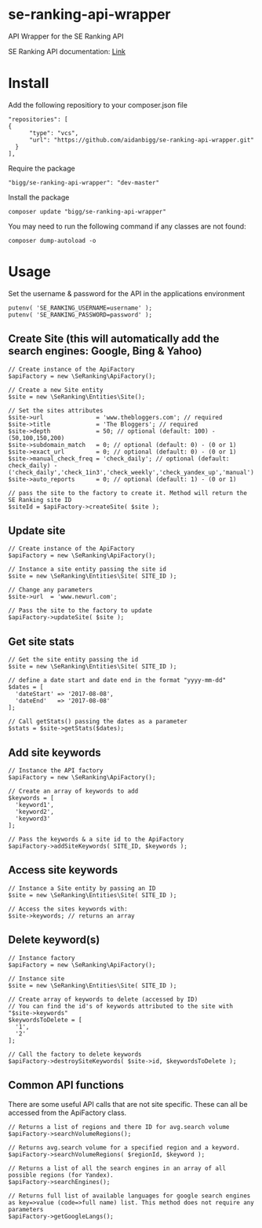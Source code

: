 # se-ranking-api-wrapper

API Wrapper for the SE Ranking API

SE Ranking API documentation: [Link](https://seranking.com/api.html "Link")

# Install

Add the following repositiory to your composer.json file

```
"repositories": [
{
      "type": "vcs",
      "url": "https://github.com/aidanbigg/se-ranking-api-wrapper.git"
  }
],
```

Require the package

```
"bigg/se-ranking-api-wrapper": "dev-master"
```

Install the package

```
composer update "bigg/se-ranking-api-wrapper"
```

You may need to run the following command if any classes are not found:

```
composer dump-autoload -o
```

# Usage

Set the username & password for the API in the applications environment

```
putenv( 'SE_RANKING_USERNAME=username' );
putenv( 'SE_RANKING_PASSWORD=password' );
```

## Create Site (this will automatically add the search engines: Google, Bing & Yahoo)
```
// Create instance of the ApiFactory
$apiFactory = new \SeRanking\ApiFactory();

// Create a new Site entity
$site = new \SeRanking\Entities\Site();

// Set the sites attributes
$site->url               = 'www.thebloggers.com'; // required
$site->title             = 'The Bloggers'; // required
$site->depth             = 50; // optional (default: 100) - (50,100,150,200)
$site->subdomain_match   = 0; // optional (default: 0) - (0 or 1)
$site->exact_url         = 0; // optional (default: 0) - (0 or 1)
$site->manual_check_freq = 'check_daily'; // optional (default: check_daily) - ('check_daily','check_1in3','check_weekly','check_yandex_up','manual')
$site->auto_reports      = 0; // optional (default: 1) - (0 or 1)

// pass the site to the factory to create it. Method will return the SE Ranking site ID
$siteId = $apiFactory->createSite( $site );
```

## Update site
```
// Create instance of the ApiFactory
$apiFactory = new \SeRanking\ApiFactory();

// Instance a site entity passing the site id
$site = new \SeRanking\Entities\Site( SITE_ID );

// Change any parameters
$site->url  = 'www.newurl.com';

// Pass the site to the factory to update
$apiFactory->updateSite( $site );
```

## Get site stats
```
// Get the site entity passing the id
$site = new \SeRanking\Entities\Site( SITE_ID );

// define a date start and date end in the format "yyyy-mm-dd"
$dates = [
  'dateStart' => '2017-08-08',
  'dateEnd'   => '2017-08-08'
];

// Call getStats() passing the dates as a parameter
$stats = $site->getStats($dates);
```

## Add site keywords
```
// Instance the API factory
$apiFactory = new \SeRanking\ApiFactory();

// Create an array of keywords to add
$keywords = [
  'keyword1',
  'keyword2',
  'keyword3'
];

// Pass the keywords & a site id to the ApiFactory
$apiFactory->addSiteKeywords( SITE_ID, $keywords );
```

## Access site keywords
```
// Instance a Site entity by passing an ID
$site = new \SeRanking\Entities\Site( SITE_ID );

// Access the sites keywords with:
$site->keywords; // returns an array
```

## Delete keyword(s)
```
// Instance factory
$apiFactory = new \SeRanking\ApiFactory();

// Instance site
$site = new \SeRanking\Entities\Site( SITE_ID );

// Create array of keywords to delete (accessed by ID)
// You can find the id's of keywords attributed to the site with "$site->keywords"
$keywordsToDelete = [
  '1',
  '2'
];

// Call the factory to delete keywords
$apiFactory->destroySiteKeywords( $site->id, $keywordsToDelete );
``` 

## Common API functions
There are some useful API calls that are not site specific. These can all be accessed from the ApiFactory class.
```
// Returns a list of regions and there ID for avg.search volume
$apiFactory->searchVolumeRegions();

// Returns avg.search volume for a specified region and a keyword.
$apiFactory->searchVolumeRegions( $regionId, $keyword );

// Returns a list of all the search engines in an array of all possible regions (for Yandex).
$apiFactory->searchEngines();

// Returns full list of available languages for google search engines as key=>value (code=>full name) list. This method does not require any parameters
$apiFactory->getGoogleLangs();

```
